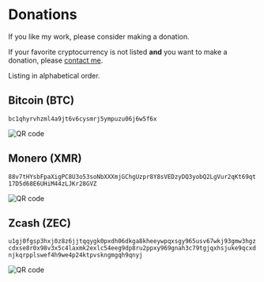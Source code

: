 # Donations

If you like my work, please consider making a donation.

If your favorite cryptocurrency is not listed **and** you want to make a
donation, please [contact me](https://frankbraun.org#contact).

Listing in alphabetical order.

## Bitcoin (BTC)

`bc1qhyrvhzml4a9jt6v6cysmrj5ympuzu06j6w5f6x`

![QR code](https://frankbraun.org/img/bitcoin.png)


## Monero (XMR)

`88v7tHYsbFpaXigPC8U3o53soNbXXXmjGChgUzpr8Y8sVEDzyDQ3yobQ2LgVur2qKt69qt17D5d68E6UHiM44zLJKr28GVZ`

![QR code](https://frankbraun.org/img/monero.png)

## Zcash (ZEC)

`u1gj0fgsp3hxj0z8z6jjtqqygk0pxdh06dkga8kheeywpqxsgy965usv67wkj93gmw3hgzcdxse8r0x98v3x5c4laxmk2exlc54eeg9dp8ru2ppxy969gnah3c79tgjqxhsjuke9qcxdnjkqrpplswef4h9we4p24ktpvskngmgqh9qnyj`

![QR code](https://frankbraun.org/img/zcash.png)
